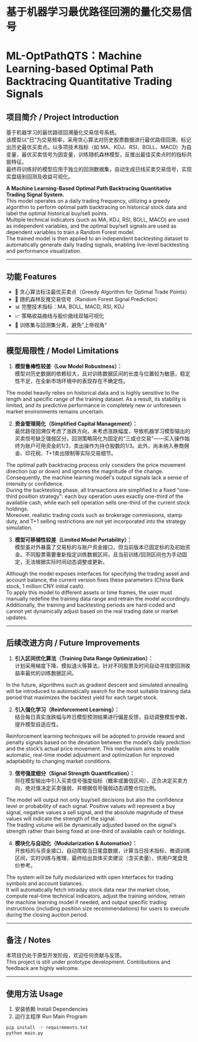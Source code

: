 # 基于机器学习最优路径回溯的量化交易信号
# ML-OptPathQTS：Machine Learning-based Optimal Path Backtracing Quantitative Trading Signals

## 项目简介 / Project Introduction

基于机器学习的最优路径回溯量化交易信号系统。  
该模型以“日”为交易频率，采用贪心算法对历史股票数据进行最优路径回溯，标记出历史最优买卖点。以多项技术指标（如 MA、KDJ、RSI、BOLL、MACD）为自变量，最优买卖信号为因变量，训练随机森林模型，反推出最佳买卖点时的指标共振特征。  
最终将训练好的模型应用于独立的回测数据集，自动生成日线买卖交易信号，实现实盘级别回测及收益可视化。

**A Machine Learning-Based Optimal Path Backtracing Quantitative Trading Signal System.**  
This model operates on a daily trading frequency, utilizing a greedy algorithm to perform optimal path backtracing on historical stock data and label the optimal historical buy/sell points.  
Multiple technical indicators (such as MA, KDJ, RSI, BOLL, MACD) are used as independent variables, and the optimal buy/sell signals are used as dependent variables to train a Random Forest model.  
The trained model is then applied to an independent backtesting dataset to automatically generate daily trading signals, enabling live-level backtesting and performance visualization.

---

## 功能 Features
- 🧠 贪心算法标注最优买卖点（Greedy Algorithm for Optimal Trade Points）
- 🌲 随机森林反推交易信号（Random Forest Signal Prediction）
- 📊 完整技术指标：MA, BOLL, MACD, RSI, KDJ
- 📈 策略收益曲线与股价曲线双轴可视化
- 🔄 训练集与回测集分离，避免“上帝视角”

---

## 模型局限性 / Model Limitations

1. **模型鲁棒性较差（Low Model Robustness）：**  
模型对历史数据的依赖较大，且对训练数据区间的长度与位置较为敏感，稳定性不足，在全新市场环境中的表现存在不确定性。

The model heavily relies on historical data and is highly sensitive to the length and specific range of the training dataset. As a result, its stability is limited, and its predictive performance in completely new or unforeseen market environments remains uncertain.

2. **资金管理简化（Simplified Capital Management）：**  
最优路径回溯仅考虑了涨跌方向，未考虑涨跌幅度，导致机器学习模型输出的买卖信号缺乏强弱区分。回测策略简化为固定的“三成仓交易”——买入操作始终为账户可用资金的1/3，卖出操作为持仓股数的1/3。此外，尚未纳入券商佣金、印花税、T+1卖出限制等实际交易细节。

The optimal path backtracing process only considers the price movement direction (up or down) and ignores the magnitude of the change. Consequently, the machine learning model's output signals lack a sense of intensity or confidence.  
During the backtesting phase, all transactions are simplified to a fixed "one-third position strategy": each buy operation uses exactly one-third of the available cash, while each sell operation sells one-third of the current stock holdings.  
Moreover, realistic trading costs such as brokerage commissions, stamp duty, and T+1 selling restrictions are not yet incorporated into the strategy simulation.


3. **模型可移植性较差（Limited Model Portability）：**  
模型虽对外暴露了交易标的与账户资金接口，但当前版本已固定标的及初始资金。不同股票需要重新指定训练数据区间，且当前训练/回测区间也为手动固定，无法根据实际时间动态调整或更新。

Although the model exposes interfaces for specifying the trading asset and account balance, the current version fixes these parameters (China Bank stock, 1 million CNY initial cash).  
To apply this model to different assets or time frames, the user must manually redefine the training data range and retrain the model accordingly.  
Additionally, the training and backtesting periods are hard-coded and cannot yet dynamically adjust based on the real trading date or market updates.

---

## 后续改进方向 / Future Improvements

1. **引入区间优化算法（Training Data Range Optimization）：**  
计划采用梯度下降、模拟退火等算法，针对不同股票及时间自动寻找使回测收益率最优的训练数据区间。

In the future, algorithms such as gradient descent and simulated annealing will be introduced to automatically search for the most suitable training data period that maximizes the backtest yield for each target stock.

2. **引入强化学习（Reinforcement Learning）：**  
结合每日真实涨跌幅与昨日模型预测结果进行偏差反馈，自动调整模型参数，提升模型自适应性。

Reinforcement learning techniques will be adopted to provide reward and penalty signals based on the deviation between the model’s daily prediction and the stock’s actual price movement. This mechanism aims to enable automatic, real-time model adjustment and optimization for improved adaptability to changing market conditions.


3. **信号强度细分（Signal Strength Quantification）：**  
将在模型输出中引入买卖信号强度指标（概率或置信区间），正负决定买卖方向，绝对值决定买卖强弱，并根据信号强弱动态调整仓位比例。

The model will output not only buy/sell decisions but also the confidence level or probability of each signal. Positive values will represent a buy signal, negative values a sell signal, and the absolute magnitude of these values will indicate the strength of the signal.  
The trading volume will be dynamically adjusted based on the signal's strength rather than being fixed at one-third of available cash or holdings.

4. **模块化与自动化（Modularization & Automation）：**  
开放标的与资金接口，自动爬取当日尾盘数据，计算当日技术指标，微调训练区间，实时训练与推理，最终给出具体买卖建议（含买卖量），供用户尾盘竞价参考。

The system will be fully modularized with open interfaces for trading symbols and account balances.  
It will automatically fetch intraday stock data near the market close, compute real-time technical indicators, adjust the training window, retrain the machine learning model if needed, and output specific trading instructions (including position size recommendations) for users to execute during the closing auction period.

---

## 备注 / Notes

本项目仍处于原型开发阶段，欢迎任何贡献与反馈。  
This project is still under prototype development. Contributions and feedback are highly welcome.

---


## 使用方法 Usage

1. 安装依赖 Install Dependencies
2. 运行主程序 Run Main Program

```bash
pip install -r requirements.txt
python main.py
